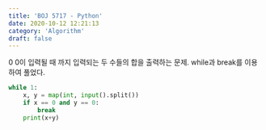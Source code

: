 ```yaml
---
title: 'BOJ 5717 - Python'
date: 2020-10-12 12:21:13
category: 'Algorithm'
draft: false
---
```

0 0이 입력될 때 까지 입력되는 두 수들의 합을 출력하는 문제. while과 break를 이용하여 풀었다.
```python
while 1:
    x, y = map(int, input().split())
    if x == 0 and y == 0:
        break
    print(x+y)

```